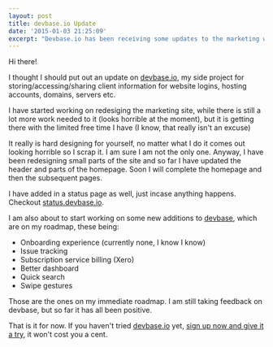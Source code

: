 ```yaml
---
layout: post
title: devbase.io Update
date: '2015-01-03 21:25:09'
excerpt: "Devbase.io has been receiving some updates to the marketing website as well as redesigning small parts of the site to make it more productive"
---
```


Hi there!

I thought I should put out an update on [devbase.io](http://devbase.io/), my side project for storing/accessing/sharing client information for website logins, hosting accounts, domains, servers etc.

I have started working on redesiging the marketing site, while there is still a lot more work needed to it (looks horrible at the moment), but it is getting there with the limited free time I have (I know, that really isn't an excuse)

It really is hard designing for yourself, no matter what I do it comes out looking horrible so I scrap it. I am sure I am not the only one.
Anyway, I have been redesigning small parts of the site and so far I have updated the header and parts of the homepage. Soon I will complete the homepage and then the subsequent pages.

I have added in a status page as well, just incase anything happens. Checkout [status.devbase.io](http://status.devbase.io/).

I am also about to start working on some new additions to [devbase](http://devbase.io/), which are on my roadmap, these being:

* Onboarding experience (currently none, I know I know)
* Issue tracking
* Subscription service billing (Xero)
* Better dashboard
* Quick search
* Swipe gestures

Those are the ones on my immediate roadmap. I am still taking feedback on devbase, but so far it has all been positive.

That is it for now. If you haven't tried [devbase.io](http://devbase.io/) yet, [sign up now and give it a try](https://devbase.io/signup), it won't cost you a cent.
